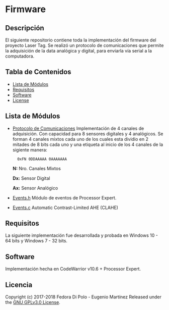 # Firmware

## Descripción

El siguiente repositorio contiene toda la implementación del firmware del proyecto Laser Tag. Se realizó un protocolo de comunicaciones que permite la adquisición de la data analógica y digital, para enviarla vía serial a la computadora. 

## Tabla de Contenidos
- [Lista de Módulos](#lista-de-módulos)
- [Requisitos](#requisitos)
- [Software](#software)
- [License](#license)

## Lista de Módulos
- [Protocolo de Comunicaciones](https://github.com/Fedora-Eugenio/firmware/blob/master/CL1/Sources/main.c) Implementación de 4 canales de adquisición. Con capacidad para 8 sensores digitales y 4 analógicos. Se forman 4 canales mixtos cada uno de los cuales esta dividio en 2 mitades de 8 bits cada uno y una etiqueta al inicio de los 4 canales de la sigiente manera:

        0xFN 0DDAAAAA 0AAAAAAA

     **N:** Nro. Canales Mixtos

     **Dx:** Sensor Digital

     **Ax:** Sensor Analógico

- [Events.h](https://github.com/Fedora-Eugenio/firmware/blob/master/CL1/Sources/Events.h) Módulo de eventos de Processor Expert.
- [Events.c](https://github.com/Fedora-Eugenio/firmware/blob/master/CL1/Sources/Events.c) Automatic Contrast-Limited AHE (CLAHE)

## Requisitos

La siguiente implementación fue desarrollada y probada en Windows 10 - 64 bits y Windows 7 - 32 bits.

## Software

Implementación hecha en CodeWarrior v10.6 + Processor Expert.

## Licencia

Copyright (c) 2017-2018 Fedora Di Polo - Eugenio Martínez
Released under the [GNU GPLv3.0 License](LICENSE). 
